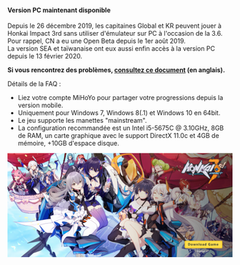 #### Version PC maintenant disponible

Depuis le 26 décembre 2019, les capitaines Global et KR peuvent jouer à Honkai Impact 3rd sans utiliser d'émulateur sur PC à l'occasion de la 3.6. Pour rappel, CN a eu une Open Beta depuis le 1er août 2019.  
La version SEA et taïwanaise ont eux aussi enfin accès à la version PC depuis le 13 février 2020.

**Si vous rencontrez des problèmes, [consultez ce document](https://drive.google.com/file/d/1X9vuYfuH7ylcjw3gzDnn3CEU-I-ApeU7/view) (en anglais).**

Détails de la FAQ :

- Liez votre compte MiHoYo pour partager votre progressions depuis la version mobile.
- Uniquement pour Windows 7, Windows 8(.1) et Windows 10 en 64bit.
- Le jeu supporte les manettes "mainstream".
- La configuration recommandée est un Intel i5-5675C @ 3.10GHz, 8GB de RAM, un carte graphique avec le support DirectX 11.0c et 4GB de mémoire, +10GB d'espace disque.

![Le launcher](/img/news/pc-launcher.png)
